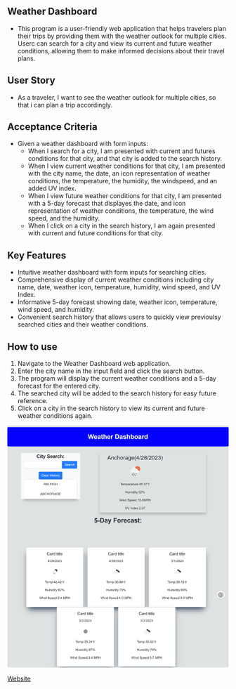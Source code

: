 ## Weather Dashboard

- This program is a user-friendly web application that helps travelers plan their trips by providing them with the weather outlook for multiple cities. Userc can search for a city and view its current and future weather conditions, allowing them to make informed decisions about their travel plans.

## User Story

- As a traveler, I want to see the weather outlook for multiple cities, so that i can plan a trip accordingly.

## Acceptance Criteria

- Given a weather dashboard with form inputs:
  - When I search for a city, I am presented with current and futures conditions for that city, and that city is added to the search history.
  - When I view current weather conditions for that city, I am presented with the city name, the date, an icon representation of weather conditions, the temperature, the humidity, the windspeed, and an added UV index.
  - When I view future weather conditions for that city, I am presented with a 5-day forecast that displayes the date, and icon representation of weather conditions, the temperature, the wind speed, and the humidity.
  - When I click on a city in the search history, I am again presented with current and future conditions for that city.

## Key Features

- Intuitive weather dashboard with form inputs for searching cities.
- Comprehensive display of current weather conditions including city name, date, weather icon, temperature, humidity, wind speed, and UV Index.
- Informative 5-day forecast showing date, weather icon, temperature, wind speed, and humidity.
- Convenient search history that allows users to quickly view previoulsy searched cities and their weather conditions.

## How to use

1. Navigate to the Weather Dashboard web application.
2. Enter the city name in the input field and click the search button.
3. The program will display the current weather conditions and a 5-day forecast for the entered city.
4. The searched city will be added to the search history for easy future reference.
5. Click on a city in the search history to view its current and future weather conditions again.

![Image](./assets/images/WeatherDashSS.png)

[Website](https://ilirhajdari.github.io/your-daily-weather/)
